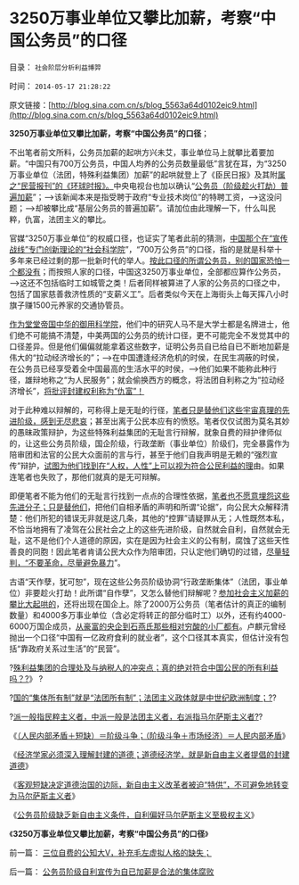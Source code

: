 # 3250万事业单位又攀比加薪，考察“中国公务员”的口径

目录： `社会阶层分析利益博羿` 

时间： `2014-05-17 21:28:22` 

原文链接：[http://blog.sina.com.cn/s/blog_5563a64d0102eic9.html](http://blog.sina.com.cn/s/blog_5563a64d0102eic9.html)

**3250万事业单位又攀比加薪，考察“中国公务员”的口径**；

不出笔者前文所料，公务员加薪的起哄方兴未艾，事业单位马上就攀比着要加薪。“中国只有700万公务员，中国人均养的公务员数量最低”言犹在耳，为“3250万事业单位（法团，特殊利益集团）加薪”的起哄就登上了《臣民日报》及其附[属之“民营报刊”的《环球时报》。](http://news.sina.com.cn/pl/2014-05-16/072230147328.shtml)中央电视台也加以确认“[公务员（阶级趁火打劫）普遍加薪](http://zixun.wlstock.com/gushiyaowen/2014-11-0-12-05061105468992.html)”；——>该新闻本来是指受聘于政府“专业技术岗位”的特聘工资，——>这没问题；——>却被攀比成“基层公务员的普遍加薪”。请加位由此理解一下，什么叫民粹，仇富，法团主义的攀比。

官媒“3250万事业单位”的权威口径，也证实了笔者此前的猜测，[中国那个在“宣传战线”专门创新理论的“社会科学院](../../../2011/11/15/马克思主义政治脆弱的逻辑后果.md)”，“700万公务员”的口径，指的是就是科举十多年来已经过剩的那一批新时代的举人。[按此口径的所谓公务员，别的国家恐怕一个都没有](../../../2014/4/30/我国公务员在同等口径下，可以其他国家公务员总数的若干倍.md)；而按照人家的口径，中国这3250万事业单位，全部都应算作公务员，——>这还不包括临时工如城管之类！后者同样被算进了人家的公务员的口径之中，包括了国家慈善救济性质的“支薪义工”。后者类似今天在上海街头上每天挥八小时旗子赚1500元养家的交通协管员。

[作为堂堂帝国中华的御用科学院](../../../2014/4/30/社科院招认，公务员阶级收入偏高，集体腐败，同欲壑难填.md)，他们中的研究人马不是大学士都是名牌进士，他们绝不可能搞不清楚，中美两国的公务员的统计口径，更不可能完全不发觉其中的口径差异。但是他们偏偏就能拿着这些数字，证明公务员自已给自已不断地加薪是伟大的“拉动经济增长的”；——>在中国遭逢经济危机的时侯，在民生凋蔽的时侯，在公务员已经享受着全中国最高的生活水平的时侯，——>他们如果不能称此种行径，雄辩地称之“为人民服务”；就会偷换西方的概念，将法团自利称之为“拉动经济增长”，[将批评封建权利称为“仇富”！](../../../2009/7/30/黄宗羲定律之体制内特权对国民利益的侵蚀.md)

对于此种难以辩解的，可称得上是无耻的行径，[笔者只是替他们这些宇宙真理的先进阶级，感到无尽悲哀](../../../2013/11/13/宇宙真理强势崛起一年多，地狱法则的英明投机！.md)；甚至出离于公民本应有的愤怒。笔者仅仅试图为莫名其妙的愚昧政策辩护，为这些特殊利益集团的无耻言行辩解，就象自费的辩护律师似的，让这些公务员阶级，国企阶级，行政垄断（事业单位）阶级们，完全暴露作为陪审团和法官的公民大众面前的言与行，甚至于他们自我声明是无赖的“强烈宣传”辩护，[试图为他们找到在“人权，人性”上可以视为符合公民利益的理](../../../2012/5/13/公有制不是可以道德操守的社会;.md)由。如果连笔者也失败了，那他们就真的是无可辩解。

即便笔者不能为他们的无耻言行找到一点点的合理性依据，[笔者也不愿意埋怨这些先进分子；只是替他们](../../../2014/1/24/不要道德谴责于荒谬，让对方的荒谬助你论证.md)，把他们自相矛盾的声明和所谓“论据”，向公民大众解释清楚：他们所犯的错误无非就是这几条，其他的“控罪”请疑罪从无；人性既然本私，不恰当地拥有了凌驾在公民社会之上的这些先进阶级，自然就会自利，自然就会无耻，这不是他们个人道德的原因，实在是因为社会主义的公有制，腐蚀了这些天性善良的同胞！因此笔者肯请公民大众作为陪审团，只认定他们确切的过错，[尽量轻判，“不要革命，尽量避免暴力](../../../2013/3/31/民粹运动的革命只是革自已的命.md)”。

古语“天作孽，犹可恕”，现在这些公务员阶级协洞“行政垄断集体”（法团，事业单位）非要趁火打劫！此所谓“自作孽”，又怎么替他们辩解呢？[参加社会主义加薪的攀比大起哄的](../../../2014/1/26/政府食客社群，攀比加薪的“特权最大化定律”.md)，还将出现在国企上。除了2000万公务员（笔者估计的真正的编制数量）和4000多万事业单位（含必定将转正的部分临时工）以外，还有约4000-6000万国企成员，[从豪富的央企到石燕氏那些相对穷酸的小厂都有](../../../2012/8/31/“向弱者倾斜”是最伪善的美德.md)。卢麒元曾经抛出一个口径“中国有一亿政府食利的就业者”，这个口径其本真实，但估计没有包括“靠政府关系过生活”的“民营”。

?[殊利益集团的合理处及与纳税人的冲突点；真的绝对符合中国公民的所有利益吗？?](../../../2014/3/22/特殊利益集团的合理处及与纳税人的冲突点.md)》
?

?[国的“集体所有制”就是“法团所有制”；法团主义政体就是中世纪欧洲制度；?](../../../2014/3/27/什么是法团和法团主义？农民是法团吗？自治是法团吗？.md)?

?[派一般指民粹主义者，中派一般是法团主义者，右派指马尔萨斯主义者?](../../../2014/4/1/公有制的三角演义“自由人vs民粹vs法团主义”，及权贵.md)?

《[（人民内部矛盾＋短缺）＝阶级斗争；（阶级斗争＋市场经济）＝人民内部矛盾](../../../2014/4/9/阶级斗争和“人民内部矛盾”互相转化的经济条件.md)》

《[经济学家必须深入理解封建的道德；道德经济学，就是新自由主义者提倡的封建道德](../../../2014/4/19/经济学家必须深入理解封建的道德.md)》

《[客观短缺决定道德治国的边际，新自由主义改革者被迫“特供”，不可避免地转变为马尔萨斯主义者](../../../2014/4/29/客观短缺决定道德治国的边际，新自由主义“特供”成贵族的不得已.md)》

《[公务员阶级缺乏新自由主义条件，自利偏好马尔萨斯主义至极权主义](../../../2014/5/16/公务员阶级自利宣传为自已加薪是合法的集体腐败.md)》

《**3250万事业单位又攀比加薪，考察“中国公务员”的口径**》

前一篇： [三位自费的公知大V，补充毛左虚拟人格的缺失；](../../../2014/5/18/三位自费的公知大V，补充毛左虚拟人格的缺失；.md)

后一篇： [公务员阶级自利宣传为自已加薪是合法的集体腐败](../../../2014/5/16/公务员阶级自利宣传为自已加薪是合法的集体腐败.md)

